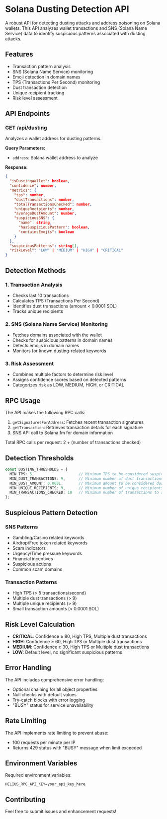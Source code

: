 # Solana Dusting Detection API

A robust API for detecting dusting attacks and address poisoning on Solana wallets. This API analyzes wallet transactions and SNS (Solana Name Service) data to identify suspicious patterns associated with dusting attacks.

## Features

- Transaction pattern analysis
- SNS (Solana Name Service) monitoring
- Emoji detection in domain names
- TPS (Transactions Per Second) monitoring
- Dust transaction detection
- Unique recipient tracking
- Risk level assessment

## API Endpoints

### GET /api/dusting

Analyzes a wallet address for dusting patterns.

**Query Parameters:**
- `address`: Solana wallet address to analyze

**Response:**
```json
{
  "isDustingWallet": boolean,
  "confidence": number,
  "metrics": {
    "tps": number,
    "dustTransactions": number,
    "totalTransactionsChecked": number,
    "uniqueRecipients": number,
    "averageDustAmount": number,
    "suspiciousSNS": {
      "name": string,
      "hasSuspiciousPattern": boolean,
      "containsEmojis": boolean
    }
  },
  "suspiciousPatterns": string[],
  "riskLevel": "LOW" | "MEDIUM" | "HIGH" | "CRITICAL"
}
```

## Detection Methods

### 1. Transaction Analysis
- Checks last 10 transactions
- Calculates TPS (Transactions Per Second)
- Identifies dust transactions (amount < 0.0001 SOL)
- Tracks unique recipients

### 2. SNS (Solana Name Service) Monitoring
- Fetches domains associated with the wallet
- Checks for suspicious patterns in domain names
- Detects emojis in domain names
- Monitors for known dusting-related keywords

### 3. Risk Assessment
- Combines multiple factors to determine risk level
- Assigns confidence scores based on detected patterns
- Categorizes risk as LOW, MEDIUM, HIGH, or CRITICAL

## RPC Usage

The API makes the following RPC calls:
1. `getSignaturesForAddress`: Fetches recent transaction signatures
2. `getTransaction`: Retrieves transaction details for each signature
3. SNS API call to Solana.fm for domain information

Total RPC calls per request: 2 + (number of transactions checked)

## Detection Thresholds

```typescript
const DUSTING_THRESHOLDS = {
  MIN_TPS: 5,                    // Minimum TPS to be considered suspicious
  MIN_DUST_TRANSACTIONS: 9,      // Minimum number of dust transactions
  MIN_DUST_AMOUNT: 0.0001,       // Maximum amount to be considered dust (in SOL)
  MIN_UNIQUE_RECIPIENTS: 9,      // Minimum number of unique recipients
  MIN_TRANSACTIONS_CHECKED: 10   // Minimum number of transactions to analyze
};
```

## Suspicious Pattern Detection

### SNS Patterns
- Gambling/Casino related keywords
- Airdrop/Free token related keywords
- Scam indicators
- Urgency/Time pressure keywords
- Financial incentives
- Suspicious actions
- Common scam domains

### Transaction Patterns
- High TPS (> 5 transactions/second)
- Multiple dust transactions (> 9)
- Multiple unique recipients (> 9)
- Small transaction amounts (< 0.0001 SOL)

## Risk Level Calculation

- **CRITICAL**: Confidence ≥ 80, High TPS, Multiple dust transactions
- **HIGH**: Confidence ≥ 60, High TPS or Multiple dust transactions
- **MEDIUM**: Confidence ≥ 30, High TPS or Multiple dust transactions
- **LOW**: Default level, no significant suspicious patterns

## Error Handling

The API includes comprehensive error handling:
- Optional chaining for all object properties
- Null checks with default values
- Try-catch blocks with error logging
- "BUSY" status for service unavailability

## Rate Limiting

The API implements rate limiting to prevent abuse:
- 100 requests per minute per IP
- Returns 429 status with "BUSY" message when limit exceeded

## Environment Variables

Required environment variables:
```
HELIUS_RPC_API_KEY=your_api_key_here
```

## Contributing

Feel free to submit issues and enhancement requests!
